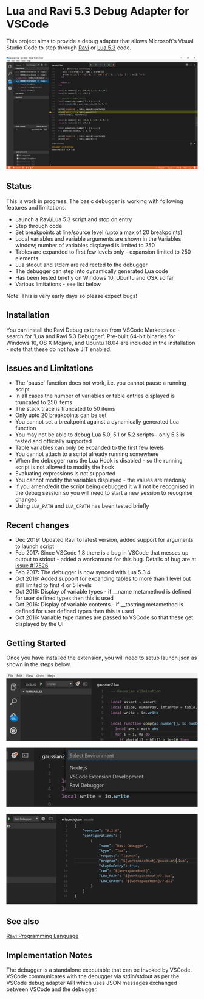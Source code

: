 Lua and Ravi 5.3 Debug Adapter for VSCode
=========================================

This project aims to provide a debug adapter that allows Microsoft's Visual Studio Code to step through [Ravi](http://ravilang.org) or [Lua 5.3](http://www.lua.org) code.

![Debugger in Action](images/screenshot0.png)

Status
------
This is work in progress. The basic debugger is working with following features and limitations.

* Launch a Ravi/Lua 5.3 script and stop on entry 
* Step through code
* Set breakpoints at line/source level (upto a max of 20 breakpoints)
* Local variables and variable arguments are shown in the Variables window; number of variables displayed is limited to 250
* Tables are expanded to first few levels only - expansion limited to 250 elements
* Lua stdout and stderr are redirected to the debugger
* The debugger can step into dynamically generated Lua code
* Has been tested briefly on Windows 10, Ubuntu and OSX so far
* Various limitations - see list below

Note: This is very early days so please expect bugs!

Installation
------------
You can install the Ravi Debug extension from VSCode Marketplace - search for 'Lua and Ravi 5.3 Debugger'. 
Pre-built 64-bit binaries for Windows 10, OS X Mojave, and Ubuntu 18.04 are included in the installation - 
note that these do not have JIT enabled.

Issues and Limitations
----------------------
* The 'pause' function does not work, i.e. you cannot pause a running script
* In all cases the number of variables or table entries displayed is truncated to 250 items
* The stack trace is truncated to 50 items
* Only upto 20 breakpoints can be set
* You cannot set a breakpoint against a dynamically generated Lua function 
* You may not be able to debug Lua 5.0, 5.1 or 5.2 scripts - only 5.3 is tested and officially supported
* Table variables can only be expanded to the first few levels
* You cannot attach to a script already running somewhere
* When the debugger runs the Lua Hook is disabled - so the running script is not allowed to modify the hook
* Evaluating expressions is not supported
* You cannot modify the variables displayed - the values are readonly
* If you amend/edit the script being debugged it will not be recognised in the debug session so you will need to start a new session to recognise changes
* Using `LUA_PATH` and `LUA_CPATH` has been tested briefly

Recent changes
--------------
* Dec 2019: Updated Ravi to latest version, added support for arguments to launch script
* Feb 2017: Since VSCode 1.8 there is a bug in VSCode that messes up output to stdout - added a workaround for this bug. Details of bug are at [issue #17526](https://github.com/Microsoft/vscode/issues/17526)
* Feb 2017: The debugger is now synced with Lua 5.3.4
* Oct 2016: Added support for expanding tables to more than 1 level but still limited to first 4 or 5 levels
* Oct 2016: Display of variable types - if __name metamethod is defined for user defined types then this is used
* Oct 2016: Display of variable contents - if __tostring metamethod is defined for user defined types then this is used
* Oct 2016: Variable type names are passed to VSCode so that these get displayed by the UI

Getting Started
---------------
Once you have installed the extension, you will need to setup launch.json as shown in the steps below.

![First Launch](images/screenshot1.png)

![Select Ravi Debugger](images/screenshot2.png)

![Configure launch.json](images/screenshot3.png)

See also
--------
[Ravi Programming Language](http://ravilang.org)

Implementation Notes
--------------------
The debugger is a standalone executable that can be invoked by VSCode. VSCode communicates 
with the debugger via stdin/stdout as per the VSCode debug adapter API which uses 
JSON messages exchanged between VSCode and the debugger. 
